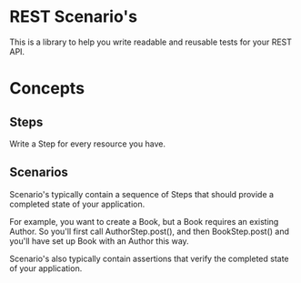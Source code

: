 REST Scenario's
===============

This is a library to help you write readable and reusable tests for your REST API.

# Concepts
## Steps
Write a Step for every resource you have.

## Scenarios
Scenario's typically contain a sequence of Steps that should provide a completed state of your application.

For example, you want to create a Book, but a Book requires an existing Author.
So you'll first call AuthorStep.post(), and then BookStep.post() and you'll have set up Book with an Author this way.

Scenario's also typically contain assertions that verify the completed state of your application.